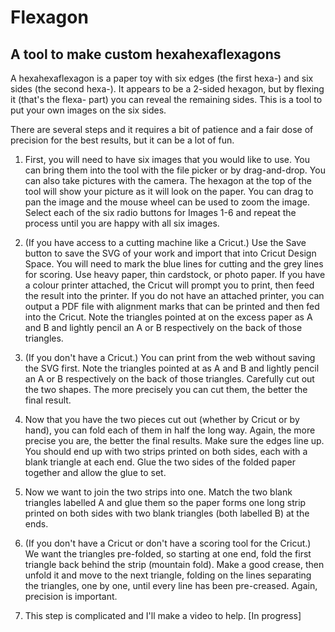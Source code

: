 # Flexagon

## A tool to make custom hexahexaflexagons

A hexahexaflexagon is a paper toy with six edges (the first hexa-) and six sides (the second hexa-). It appears to be a 2-sided hexagon, but by flexing it (that's the flexa- part) you can reveal the remaining sides. This is a tool to put your own images on the six sides.

There are several steps and it requires a bit of patience and a fair dose of precision for the best results, but it can be a lot of fun.

1. First, you will need to have six images that you would like to use. You can bring them into the tool with the file picker or by drag-and-drop. You can also take pictures with the camera. The hexagon at the top of the tool will show your picture as it will look on the paper. You can drag to pan the image and the mouse wheel can be used to zoom the image. Select each of the six radio buttons for Images 1-6 and repeat the process until you are happy with all six images.

2. (If you have access to a cutting machine like a Cricut.) Use the Save button to save the SVG of your work and import that into Cricut Design Space. You will need to mark the blue lines for cutting and the grey lines for scoring. Use heavy paper, thin cardstock, or photo paper. If you have a colour printer attached, the Cricut will prompt you to print, then feed the result into the printer. If you do not have an attached printer, you can output a PDF file with alignment marks that can be printed and then fed into the Cricut. Note the triangles pointed at on the excess paper as A and B and lightly pencil an A or B respectively on the back of those triangles.

3. (If you don't have a Cricut.) You can print from the web without saving the SVG first. Note the triangles pointed at as A and B and lightly pencil an A or B respectively on the back of those triangles. Carefully cut out the two shapes. The more precisely you can cut them, the better the final result.

4. Now that you have the two pieces cut out (whether by Cricut or by hand), you can fold each of them in half the long way. Again, the more precise you are, the better the final results. Make sure the edges line up. You should end up with two strips printed on both sides, each with a blank triangle at each end. Glue the two sides of the folded paper together and allow the glue to set.

5. Now we want to join the two strips into one. Match the two blank triangles labelled A and glue them so the paper forms one long strip printed on both sides with two blank triangles (both labelled B) at the ends.

6. (If you don't have a Cricut or don't have a scoring tool for the Cricut.) We want the triangles pre-folded, so starting at one end, fold the first triangle back behind the strip (mountain fold). Make a good crease, then unfold it and move to the next triangle, folding on the lines separating the triangles, one by one, until every line has been pre-creased. Again, precision is important.

7. This step is complicated and I'll make a video to help. [In progress]

